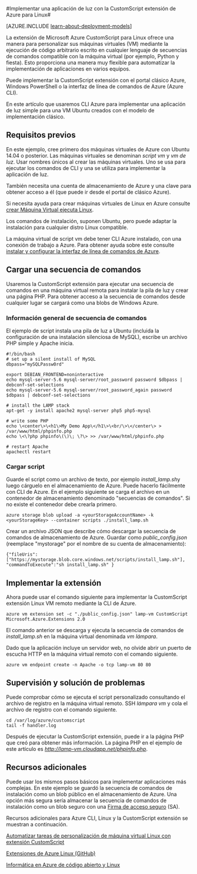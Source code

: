 <properties
    pageTitle="Usar la extensión CustomScript en una máquina virtual de Linux | Microsoft Azure"
    description="Aprenda a usar la extensión CustomScript para implementar aplicaciones en Linux máquinas virtuales de Windows en Azure creado con el modelo de implementación clásico."
    editor="tysonn"
    manager="timlt"
    documentationCenter=""
    services="virtual-machines-linux"
    authors="gbowerman"
    tags="azure-service-management"/>

<tags
    ms.service="virtual-machines-linux"
    ms.workload="multiple"
    ms.tgt_pltfrm="linux"
    ms.devlang="na"
    ms.topic="article"
    ms.date="09/13/2016"
    ms.author="guybo"/>

#<a name="deploy-a-lamp-app-using-the-azure-customscript-extension-for-linux"></a>Implementar una aplicación de luz con la CustomScript extensión de Azure para Linux#

[AZURE.INCLUDE [learn-about-deployment-models](../../includes/learn-about-deployment-models-classic-include.md)]


La extensión de Microsoft Azure CustomScript para Linux ofrece una manera para personalizar sus máquinas virtuales (VM) mediante la ejecución de código arbitrario escrito en cualquier lenguaje de secuencias de comandos compatible con la máquina virtual (por ejemplo, Python y fiesta). Esto proporciona una manera muy flexible para automatizar la implementación de aplicaciones en varios equipos.

Puede implementar la CustomScript extensión con el portal clásico Azure, Windows PowerShell o la interfaz de línea de comandos de Azure (Azure CLI).

En este artículo que usaremos CLI Azure para implementar una aplicación de luz simple para una VM Ubuntu creados con el modelo de implementación clásico.

## <a name="prerequisites"></a>Requisitos previos

En este ejemplo, cree primero dos máquinas virtuales de Azure con Ubuntu 14.04 o posterior. Las máquinas virtuales se denominan *script vm* y *vm de luz*. Usar nombres únicos al crear las máquinas virtuales. Uno se usa para ejecutar los comandos de CLI y una se utiliza para implementar la aplicación de luz.

También necesita una cuenta de almacenamiento de Azure y una clave para obtener acceso a él (que puede ir desde el portal de clásico Azure).

Si necesita ayuda para crear máquinas virtuales de Linux en Azure consulte [crear Máquina Virtual ejecuta Linux](virtual-machines-linux-classic-createportal.md).

Los comandos de instalación, suponen Ubuntu, pero puede adaptar la instalación para cualquier distro Linux compatible.

La máquina virtual de script vm debe tener CLI Azure instalado, con una conexión de trabajo a Azure. Para obtener ayuda sobre este consulte [instalar y configurar la interfaz de línea de comandos de Azure](../xplat-cli-install.md).

## <a name="upload-a-script"></a>Cargar una secuencia de comandos

Usaremos la CustomScript extensión para ejecutar una secuencia de comandos en una máquina virtual remota para instalar la pila de luz y crear una página PHP. Para obtener acceso a la secuencia de comandos desde cualquier lugar se cargará como una blobs de Windows Azure.

### <a name="script-overview"></a>Información general de secuencia de comandos

El ejemplo de script instala una pila de luz a Ubuntu (incluida la configuración de una instalación silenciosa de MySQL), escribe un archivo PHP simple y Apache inicia.

    #!/bin/bash
    # set up a silent install of MySQL
    dbpass="mySQLPassw0rd"

    export DEBIAN_FRONTEND=noninteractive
    echo mysql-server-5.6 mysql-server/root_password password $dbpass | debconf-set-selections
    echo mysql-server-5.6 mysql-server/root_password_again password $dbpass | debconf-set-selections

    # install the LAMP stack
    apt-get -y install apache2 mysql-server php5 php5-mysql  

    # write some PHP
    echo \<center\>\<h1\>My Demo App\</h1\>\<br/\>\</center\> > /var/www/html/phpinfo.php
    echo \<\?php phpinfo\(\)\; \?\> >> /var/www/html/phpinfo.php

    # restart Apache
    apachectl restart

### <a name="upload-script"></a>Cargar script

Guarde el script como un archivo de texto, por ejemplo *install_lamp.sh*y luego cárguelo en el almacenamiento de Azure. Puede hacerlo fácilmente con CLI de Azure. En el ejemplo siguiente se carga el archivo en un contenedor de almacenamiento denominado "secuencias de comandos". Si no existe el contenedor debe crearla primero.

    azure storage blob upload -a <yourStorageAccountName> -k <yourStorageKey> --container scripts ./install_lamp.sh

Crear un archivo JSON que describe cómo descargar la secuencia de comandos de almacenamiento de Azure. Guardar como *public_config.json* (reemplace "mystorage" por el nombre de su cuenta de almacenamiento):

    {"fileUris":["https://mystorage.blob.core.windows.net/scripts/install_lamp.sh"], "commandToExecute":"sh install_lamp.sh" }


## <a name="deploy-the-extension"></a>Implementar la extensión

Ahora puede usar el comando siguiente para implementar la CustomScript extensión Linux VM remoto mediante la CLI de Azure.

    azure vm extension set -c "./public_config.json" lamp-vm CustomScript Microsoft.Azure.Extensions 2.0

El comando anterior se descarga y ejecuta la secuencia de comandos de *install_lamp.sh* en la máquina virtual denominada *vm lámpara*.

Dado que la aplicación incluye un servidor web, no olvide abrir un puerto de escucha HTTP en la máquina virtual remoto con el comando siguiente.

    azure vm endpoint create -n Apache -o tcp lamp-vm 80 80

## <a name="monitoring-and-troubleshooting"></a>Supervisión y solución de problemas

Puede comprobar cómo se ejecuta el script personalizado consultando el archivo de registro en la máquina virtual remoto. SSH *lámpara vm* y cola el archivo de registro con el comando siguiente.

    cd /var/log/azure/customscript
    tail -f handler.log

Después de ejecutar la CustomScript extensión, puede ir a la página PHP que creó para obtener más información. La página PHP en el ejemplo de este artículo es *http://lamp-vm.cloudapp.net/phpinfo.php*.

## <a name="additional-resources"></a>Recursos adicionales

Puede usar los mismos pasos básicos para implementar aplicaciones más complejas. En este ejemplo se guardó la secuencia de comandos de instalación como un blob público en el almacenamiento de Azure. Una opción más segura sería almacenar la secuencia de comandos de instalación como un blob seguro con una [Firma de acceso seguro](https://msdn.microsoft.com/library/azure/ee395415.aspx) (SA).

Recursos adicionales para Azure CLI, Linux y la CustomScript extensión se muestran a continuación.

[Automatizar tareas de personalización de máquina virtual Linux con extensión CustomScript](https://azure.microsoft.com/blog/2014/08/20/automate-linux-vm-customization-tasks-using-customscript-extension/)

[Extensiones de Azure Linux (GitHub)](https://github.com/Azure/azure-linux-extensions)

[Informática en Azure de código abierto y Linux](virtual-machines-linux-opensource-links.md)
